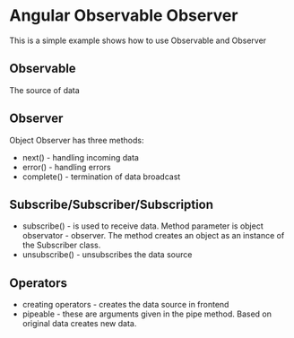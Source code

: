 # Angular Observable Observer

This is a simple example shows how to use Observable and Observer

## Observable

The source of data

## Observer

Object Observer has three methods:
- next() - handling incoming data
- error() - handling errors
- complete() - termination of data broadcast

## Subscribe/Subscriber/Subscription

- subscribe() - is used to receive data. Method parameter is object observator - observer.
The method creates an object as an instance of the Subscriber class.
- unsubscribe() - unsubscribes the data source

## Operators

- creating operators - creates the data source in frontend
- pipeable - these are arguments given in the pipe method. 
Based on original data creates new data.
